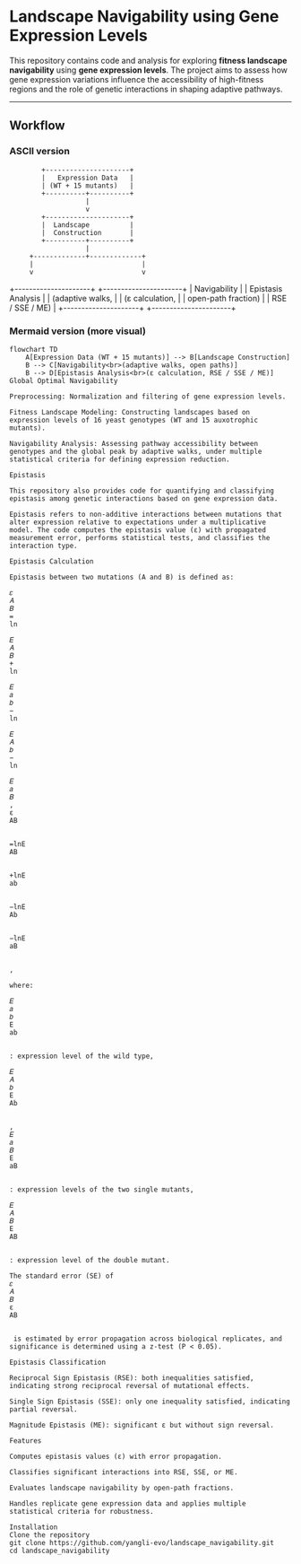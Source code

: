 # Landscape Navigability using Gene Expression Levels  

This repository contains code and analysis for exploring **fitness landscape navigability** using **gene expression levels**. The project aims to assess how gene expression variations influence the accessibility of high-fitness regions and the role of genetic interactions in shaping adaptive pathways.  

---

## Workflow  

### ASCII version
            +---------------------+
            |   Expression Data   |
            | (WT + 15 mutants)   |
            +----------+----------+
                       |
                       v
            +---------------------+
            |  Landscape          |
            |  Construction       |
            +----------+----------+
                       |
         +-------------+-------------+
         |                           |
         v                           v

+---------------------+ +----------------------+
| Navigability | | Epistasis Analysis |
| (adaptive walks, | | (ε calculation, |
| open-path fraction) | | RSE / SSE / ME) |
+---------------------+ +----------------------+

### Mermaid version (more visual)

```mermaid
flowchart TD
    A[Expression Data (WT + 15 mutants)] --> B[Landscape Construction]
    B --> C[Navigability<br>(adaptive walks, open paths)]
    B --> D[Epistasis Analysis<br>(ε calculation, RSE / SSE / ME)]
Global Optimal Navigability

Preprocessing: Normalization and filtering of gene expression levels.

Fitness Landscape Modeling: Constructing landscapes based on expression levels of 16 yeast genotypes (WT and 15 auxotrophic mutants).

Navigability Analysis: Assessing pathway accessibility between genotypes and the global peak by adaptive walks, under multiple statistical criteria for defining expression reduction.

Epistasis

This repository also provides code for quantifying and classifying epistasis among genetic interactions based on gene expression data.

Epistasis refers to non-additive interactions between mutations that alter expression relative to expectations under a multiplicative model. The code computes the epistasis value (ε) with propagated measurement error, performs statistical tests, and classifies the interaction type.

Epistasis Calculation

Epistasis between two mutations (A and B) is defined as:

𝜀
𝐴
𝐵
=
ln
⁡
𝐸
𝐴
𝐵
+
ln
⁡
𝐸
𝑎
𝑏
−
ln
⁡
𝐸
𝐴
𝑏
−
ln
⁡
𝐸
𝑎
𝐵
,
ε
AB
	​

=lnE
AB
	​

+lnE
ab
	​

−lnE
Ab
	​

−lnE
aB
	​

,

where:

𝐸
𝑎
𝑏
E
ab
	​

: expression level of the wild type,

𝐸
𝐴
𝑏
E
Ab
	​

, 
𝐸
𝑎
𝐵
E
aB
	​

: expression levels of the two single mutants,

𝐸
𝐴
𝐵
E
AB
	​

: expression level of the double mutant.

The standard error (SE) of 
𝜀
𝐴
𝐵
ε
AB
	​

 is estimated by error propagation across biological replicates, and significance is determined using a z-test (P < 0.05).

Epistasis Classification

Reciprocal Sign Epistasis (RSE): both inequalities satisfied, indicating strong reciprocal reversal of mutational effects.

Single Sign Epistasis (SSE): only one inequality satisfied, indicating partial reversal.

Magnitude Epistasis (ME): significant ε but without sign reversal.

Features

Computes epistasis values (ε) with error propagation.

Classifies significant interactions into RSE, SSE, or ME.

Evaluates landscape navigability by open-path fractions.

Handles replicate gene expression data and applies multiple statistical criteria for robustness.

Installation
Clone the repository
git clone https://github.com/yangli-evo/landscape_navigability.git
cd landscape_navigability
